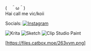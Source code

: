 
(　＾ω＾)<br>Hai call me vic/koii


 Socials:
[![Instagram](https://img.shields.io/badge/Instagram-%23E4405F.svg?logo=Instagram&logoColor=white)](https://instagram.com/meo0wra) 

![Krita](https://img.shields.io/badge/Krita-203759?style=for-the-badge&logo=krita&logoColor=EEF37B) ![Sketch](https://img.shields.io/badge/Sketch-FFB387?style=for-the-badge&logo=sketch&logoColor=black) ![Clip Studio Paint](https://img.shields.io/badge/ClipStudioPaint-%23CFD3D3.svg?style=for-the-badge&logo=ClipStudioPaint&logoColor=white)

[https://files.catbox.moe/263vvm.png]

